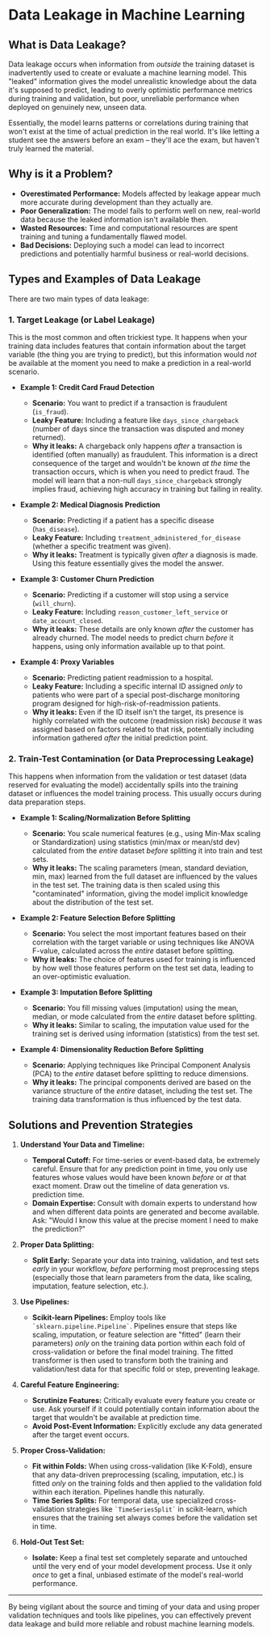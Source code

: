 # Data Leakage in Machine Learning

## What is Data Leakage?

Data leakage occurs when information from *outside* the training dataset is inadvertently used to create or evaluate a machine learning model. This "leaked" information gives the model unrealistic knowledge about the data it's supposed to predict, leading to overly optimistic performance metrics during training and validation, but poor, unreliable performance when deployed on genuinely new, unseen data.

Essentially, the model learns patterns or correlations during training that won't exist at the time of actual prediction in the real world. It's like letting a student see the answers before an exam – they'll ace the exam, but haven't truly learned the material.

## Why is it a Problem?

* **Overestimated Performance:** Models affected by leakage appear much more accurate during development than they actually are.
* **Poor Generalization:** The model fails to perform well on new, real-world data because the leaked information isn't available then.
* **Wasted Resources:** Time and computational resources are spent training and tuning a fundamentally flawed model.
* **Bad Decisions:** Deploying such a model can lead to incorrect predictions and potentially harmful business or real-world decisions.

## Types and Examples of Data Leakage

There are two main types of data leakage:

### 1. Target Leakage (or Label Leakage)

This is the most common and often trickiest type. It happens when your training data includes features that contain information about the target variable (the thing you are trying to predict), but this information would *not* be available at the moment you need to make a prediction in a real-world scenario.

* **Example 1: Credit Card Fraud Detection**
    * **Scenario:** You want to predict if a transaction is fraudulent (`is_fraud`).
    * **Leaky Feature:** Including a feature like `days_since_chargeback` (number of days since the transaction was disputed and money returned).
    * **Why it leaks:** A chargeback only happens *after* a transaction is identified (often manually) as fraudulent. This information is a direct consequence of the target and wouldn't be known *at the time* the transaction occurs, which is when you need to predict fraud. The model will learn that a non-null `days_since_chargeback` strongly implies fraud, achieving high accuracy in training but failing in reality.

* **Example 2: Medical Diagnosis Prediction**
    * **Scenario:** Predicting if a patient has a specific disease (`has_disease`).
    * **Leaky Feature:** Including `treatment_administered_for_disease` (whether a specific treatment was given).
    * **Why it leaks:** Treatment is typically given *after* a diagnosis is made. Using this feature essentially gives the model the answer.

* **Example 3: Customer Churn Prediction**
    * **Scenario:** Predicting if a customer will stop using a service (`will_churn`).
    * **Leaky Feature:** Including `reason_customer_left_service` or `date_account_closed`.
    * **Why it leaks:** These details are only known *after* the customer has already churned. The model needs to predict churn *before* it happens, using only information available up to that point.

* **Example 4: Proxy Variables**
    * **Scenario:** Predicting patient readmission to a hospital.
    * **Leaky Feature:** Including a specific internal ID assigned *only* to patients who were part of a special post-discharge monitoring program designed for high-risk-of-readmission patients.
    * **Why it leaks:** Even if the ID itself isn't the target, its presence is highly correlated with the outcome (readmission risk) *because* it was assigned based on factors related to that risk, potentially including information gathered *after* the initial prediction point.

### 2. Train-Test Contamination (or Data Preprocessing Leakage)

This happens when information from the validation or test dataset (data reserved for evaluating the model) accidentally spills into the training dataset or influences the model training process. This usually occurs during data preparation steps.

* **Example 1: Scaling/Normalization Before Splitting**
    * **Scenario:** You scale numerical features (e.g., using Min-Max scaling or Standardization) using statistics (min/max or mean/std dev) calculated from the *entire* dataset *before* splitting it into train and test sets.
    * **Why it leaks:** The scaling parameters (mean, standard deviation, min, max) learned from the full dataset are influenced by the values in the test set. The training data is then scaled using this "contaminated" information, giving the model implicit knowledge about the distribution of the test set.

* **Example 2: Feature Selection Before Splitting**
    * **Scenario:** You select the most important features based on their correlation with the target variable or using techniques like ANOVA F-value, calculated across the *entire* dataset before splitting.
    * **Why it leaks:** The choice of features used for training is influenced by how well those features perform on the test set data, leading to an over-optimistic evaluation.

* **Example 3: Imputation Before Splitting**
    * **Scenario:** You fill missing values (imputation) using the mean, median, or mode calculated from the *entire* dataset before splitting.
    * **Why it leaks:** Similar to scaling, the imputation value used for the training set is derived using information (statistics) from the test set.

* **Example 4: Dimensionality Reduction Before Splitting**
    * **Scenario:** Applying techniques like Principal Component Analysis (PCA) to the *entire* dataset before splitting to reduce dimensions.
    * **Why it leaks:** The principal components derived are based on the variance structure of the *entire* dataset, including the test set. The training data transformation is thus influenced by the test data.

## Solutions and Prevention Strategies

1.  **Understand Your Data and Timeline:**
    * **Temporal Cutoff:** For time-series or event-based data, be extremely careful. Ensure that for any prediction point in time, you only use features whose values would have been known *before* or *at* that exact moment. Draw out the timeline of data generation vs. prediction time.
    * **Domain Expertise:** Consult with domain experts to understand how and when different data points are generated and become available. Ask: "Would I know this value at the precise moment I need to make the prediction?"

2.  **Proper Data Splitting:**
    * **Split Early:** Separate your data into training, validation, and test sets *early* in your workflow, *before* performing most preprocessing steps (especially those that learn parameters from the data, like scaling, imputation, feature selection, etc.).

3.  **Use Pipelines:**
    * **Scikit-learn Pipelines:** Employ tools like `` `sklearn.pipeline.Pipeline` ``. Pipelines ensure that steps like scaling, imputation, or feature selection are "fitted" (learn their parameters) *only* on the training data portion within each fold of cross-validation or before the final model training. The fitted transformer is then used to transform both the training and validation/test data for that specific fold or step, preventing leakage.

4.  **Careful Feature Engineering:**
    * **Scrutinize Features:** Critically evaluate every feature you create or use. Ask yourself if it could potentially contain information about the target that wouldn't be available at prediction time.
    * **Avoid Post-Event Information:** Explicitly exclude any data generated after the target event occurs.

5.  **Proper Cross-Validation:**
    * **Fit within Folds:** When using cross-validation (like K-Fold), ensure that any data-driven preprocessing (scaling, imputation, etc.) is fitted *only* on the training folds and then applied to the validation fold within each iteration. Pipelines handle this naturally.
    * **Time Series Splits:** For temporal data, use specialized cross-validation strategies like `` `TimeSeriesSplit` `` in scikit-learn, which ensures that the training set always comes before the validation set in time.

6.  **Hold-Out Test Set:**
    * **Isolate:** Keep a final test set completely separate and untouched until the very end of your model development process. Use it only *once* to get a final, unbiased estimate of the model's real-world performance.

---

By being vigilant about the source and timing of your data and using proper validation techniques and tools like pipelines, you can effectively prevent data leakage and build more reliable and robust machine learning models.